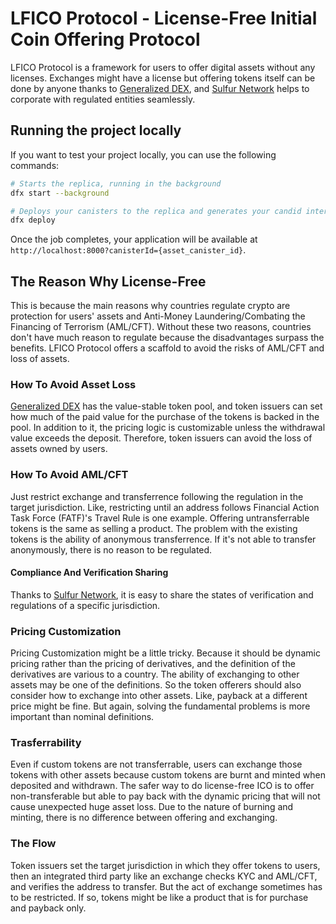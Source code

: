 # LFICO Protocol - License-Free Initial Coin Offering Protocol

LFICO Protocol is a framework for users to offer digital assets without any licenses. Exchanges might have a license but offering tokens itself can be done by anyone thanks to [Generalized DEX](https://github.com/kentomisawa/generalized-dex), and [Sulfur Network](https://github.com/kentomisawa/sulfur) helps to corporate with regulated entities seamlessly.

## Running the project locally

If you want to test your project locally, you can use the following commands:

```bash
# Starts the replica, running in the background
dfx start --background

# Deploys your canisters to the replica and generates your candid interface
dfx deploy
```

Once the job completes, your application will be available at `http://localhost:8000?canisterId={asset_canister_id}`.

## The Reason Why License-Free

This is because the main reasons why countries regulate crypto are protection for users' assets and Anti-Money Laundering/Combating the Financing of Terrorism (AML/CFT). Without these two reasons, countries don't have much reason to regulate because the disadvantages surpass the benefits. LFICO Protocol offers a scaffold to avoid the risks of AML/CFT and loss of assets.

### How To Avoid Asset Loss

[Generalized DEX](https://github.com/kentomisawa/generalized-dex) has the value-stable token pool, and token issuers can set how much of the paid value for the purchase of the tokens is backed in the pool. In addition to it, the pricing logic is customizable unless the withdrawal value exceeds the deposit. Therefore, token issuers can avoid the loss of assets owned by users.  

### How To Avoid AML/CFT

Just restrict exchange and transferrence following the regulation in the target jurisdiction. Like, restricting until an address follows Financial Action Task Force (FATF)'s Travel Rule is one example. Offering untransferrable tokens is the same as selling a product. The problem with the existing tokens is the ability of anonymous transferrence. If it's not able to transfer anonymously, there is no reason to be regulated.

#### Compliance And Verification Sharing

Thanks to [Sulfur Network](https://github.com/kentomisawa/sulfur), it is easy to share the states of verification and regulations of a specific jurisdiction.

### Pricing Customization

Pricing Customization might be a little tricky. Because it should be dynamic pricing rather than the pricing of derivatives, and the definition of the derivatives are various to a country. The ability of exchanging to other assets may be one of the definitions. So the token offerers should also consider how to exchange into other assets. Like, payback at a different price might be fine. But again, solving the fundamental problems is more important than nominal definitions.

### Trasferrability

Even if custom tokens are not transferrable, users can exchange those tokens with other assets because custom tokens are burnt and minted when deposited and withdrawn. The safer way to do license-free ICO is to offer non-transferable but able to pay back with the dynamic pricing that will not cause unexpected huge asset loss. Due to the nature of burning and minting, there is no difference between offering and exchanging.

### The Flow

Token issuers set the target jurisdiction in which they offer tokens to users, then an integrated third party like an exchange checks KYC and AML/CFT, and verifies the address to transfer. But the act of exchange sometimes has to be restricted. If so, tokens might be like a product that is for purchase and payback only.
